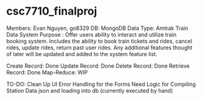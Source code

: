 # csc7710_finalproj

Members:            Evan Nguyen, go8329
DB:                 MongoDB 
Data Type:          Amtrak Train Data 
System Purpose :    Offer users ability to interact and utilize train booking system. Includes the ability to book train tickets and rides, cancel rides, update rides, return past user rides. Any additional features thought of later will be updated and added to the system feature list.


Create Record: Done
Update Record: Done
Delete Record: Done
Retrieve Record: Done
Map-Reduce: WIP

TO-DO:
Clean Up UI
Error Handling for the Forms
Need Logic for Compiling Station Data json and loading into db (currently executed by hand)